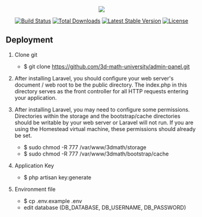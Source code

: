 <p align="center"><img src="https://laravel.com/assets/img/components/logo-laravel.svg"></p>

<p align="center">
<a href="https://travis-ci.org/laravel/framework"><img src="https://travis-ci.org/laravel/framework.svg" alt="Build Status"></a>
<a href="https://packagist.org/packages/laravel/framework"><img src="https://poser.pugx.org/laravel/framework/d/total.svg" alt="Total Downloads"></a>
<a href="https://packagist.org/packages/laravel/framework"><img src="https://poser.pugx.org/laravel/framework/v/stable.svg" alt="Latest Stable Version"></a>
<a href="https://packagist.org/packages/laravel/framework"><img src="https://poser.pugx.org/laravel/framework/license.svg" alt="License"></a>
</p>

## Deployment

1. Clone git

    - $ git clone https://github.com/3d-math-university/admin-panel.git

2. After installing Laravel, you should configure your web server's document / web root to be the public directory. The index.php in this directory serves as the front controller for all HTTP requests entering your application.

3. After installing Laravel, you may need to configure some permissions. Directories within the storage and the bootstrap/cache directories should be writable by your web server or Laravel will not run. If you are using the Homestead virtual machine, these permissions should already be set.
    - $ sudo chmod -R 777 /var/www/3dmath/storage
    - $ sudo chmod -R 777 /var/www/3dmath/bootstrap/cache
    
4. Application Key
   
   - $ php artisan key:generate
   
5. Environment file
    
    - $ cp .env.example .env
    - edit database (DB_DATABASE, DB_USERNAME, DB_PASSWORD)